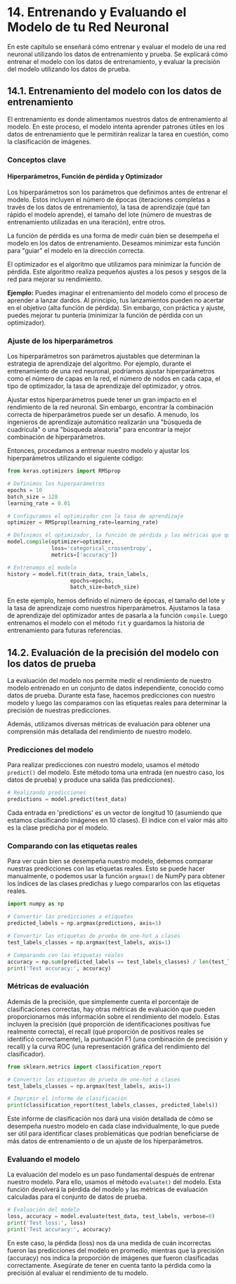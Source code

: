 # 14. Entrenando y Evaluando el Modelo de tu Red Neuronal
En este capítulo se enseñará cómo entrenar y evaluar el modelo de una red neuronal utilizando los datos de entrenamiento y prueba. Se explicará cómo entrenar el modelo con los datos de entrenamiento, y evaluar la precisión del modelo utilizando los datos de prueba.

## 14.1. Entrenamiento del modelo con los datos de entrenamiento

El entrenamiento es donde alimentamos nuestros datos de entrenamiento al modelo. En este proceso, el modelo intenta aprender patrones útiles en los datos de entrenamiento que le permitirán realizar la tarea en cuestión, como la clasificación de imágenes.

### Conceptos clave

#### Hiperparámetros, Función de pérdida y Optimizador

Los hiperparámetros son los parámetros que definimos antes de entrenar el modelo. Estos incluyen el número de épocas (iteraciones completas a través de los datos de entrenamiento), la tasa de aprendizaje (qué tan rápido el modelo aprende), el tamaño del lote (número de muestras de entrenamiento utilizadas en una iteración), entre otros.

La función de pérdida es una forma de medir cuán bien se desempeña el modelo en los datos de entrenamiento. Deseamos minimizar esta función para "guiar" el modelo en la dirección correcta.

El optimizador es el algoritmo que utilizamos para minimizar la función de pérdida. Este algoritmo realiza pequeños ajustes a los pesos y sesgos de la red para mejorar su rendimiento.

**Ejemplo:** Puedes imaginar el entrenamiento del modelo como el proceso de aprender a lanzar dardos. Al principio, tus lanzamientos pueden no acertar en el objetivo (alta función de pérdida). Sin embargo, con práctica y ajuste, puedes mejorar tu puntería (minimizar la función de pérdida con un optimizador).

### Ajuste de los hiperparámetros

Los hiperparámetros son parámetros ajustables que determinan la estrategia de aprendizaje del algoritmo. Por ejemplo, durante el entrenamiento de una red neuronal, podríamos ajustar hiperparámetros como el número de capas en la red, el número de nodos en cada capa, el tipo de optimizador, la tasa de aprendizaje del optimizador, y otros.

Ajustar estos hiperparámetros puede tener un gran impacto en el rendimiento de la red neuronal. Sin embargo, encontrar la combinación correcta de hiperparámetros puede ser un desafío. A menudo, los ingenieros de aprendizaje automático realizarán una "búsqueda de cuadrícula" o una "búsqueda aleatoria" para encontrar la mejor combinación de hiperparámetros.

Entonces, procedamos a entrenar nuestro modelo y ajustar los hiperparámetros utilizando el siguiente código:

```python
from keras.optimizers import RMSprop

# Definimos los hiperparámetros
epochs = 10
batch_size = 128
learning_rate = 0.01

# Configuramos el optimizador con la tasa de aprendizaje
optimizer = RMSprop(learning_rate=learning_rate)

# Definimos el optimizador, la función de pérdida y las métricas que queremos rastrear
model.compile(optimizer=optimizer, 
              loss='categorical_crossentropy', 
              metrics=['accuracy'])

# Entrenamos el modelo
history = model.fit(train_data, train_labels, 
                    epochs=epochs, 
                    batch_size=batch_size)
```

En este ejemplo, hemos definido el número de épocas, el tamaño del lote y la tasa de aprendizaje como nuestros hiperparámetros. Ajustamos la tasa de aprendizaje del optimizador antes de pasarla a la función `compile`. Luego entrenamos el modelo con el método `fit` y guardamos la historia de entrenamiento para futuras referencias.

## 14.2. Evaluación de la precisión del modelo con los datos de prueba

La evaluación del modelo nos permite medir el rendimiento de nuestro modelo entrenado en un conjunto de datos independiente, conocido como datos de prueba. Durante esta fase, hacemos predicciones con nuestro modelo y luego las comparamos con las etiquetas reales para determinar la precisión de nuestras predicciones. 

Además, utilizamos diversas métricas de evaluación para obtener una comprensión más detallada del rendimiento de nuestro modelo.

### Predicciones del modelo
Para realizar predicciones con nuestro modelo, usamos el método `predict()` del modelo. Este método toma una entrada (en nuestro caso, los datos de prueba) y produce una salida (las predicciones).

```python
# Realizando predicciones
predictions = model.predict(test_data)
```

Cada entrada en 'predictions' es un vector de longitud 10 (asumiendo que estamos clasificando imágenes en 10 clases). El índice con el valor más alto es la clase predicha por el modelo.

### Comparando con las etiquetas reales
Para ver cuán bien se desempeña nuestro modelo, debemos comparar nuestras predicciones con las etiquetas reales. Esto se puede hacer manualmente, o podemos usar la función `argmax()` de NumPy para obtener los índices de las clases predichas y luego compararlos con las etiquetas reales.

```python
import numpy as np

# Convertir las predicciones a etiquetas
predicted_labels = np.argmax(predictions, axis=1)

# Convertir las etiquetas de prueba de one-hot a clases
test_labels_classes = np.argmax(test_labels, axis=1)

# Comparando con las etiquetas reales
accuracy = np.sum(predicted_labels == test_labels_classes) / len(test_labels_classes)
print('Test accuracy:', accuracy)
```

### Métricas de evaluación
Además de la precisión, que simplemente cuenta el porcentaje de clasificaciones correctas, hay otras métricas de evaluación que pueden proporcionarnos más información sobre el rendimiento del modelo. Estas incluyen la precisión (qué proporción de identificaciones positivas fue realmente correcta), el recall (qué proporción de positivos reales se identificó correctamente), la puntuación F1 (una combinación de precisión y recall) y la curva ROC (una representación gráfica del rendimiento del clasificador).

```python
from sklearn.metrics import classification_report

# Convertir las etiquetas de prueba de one-hot a clases
test_labels_classes = np.argmax(test_labels, axis=1)

# Imprimir el informe de clasificación
print(classification_report(test_labels_classes, predicted_labels))
```

Este informe de clasificación nos dará una visión detallada de cómo se desempeña nuestro modelo en cada clase individualmente, lo que puede ser útil para identificar clases problemáticas que podrían beneficiarse de más datos de entrenamiento o de un ajuste de los hiperparámetros.

### Evaluando el modelo
La evaluación del modelo es un paso fundamental después de entrenar nuestro modelo. Para ello, usamos el método `evaluate()` del modelo. Esta función devolverá la pérdida del modelo y las métricas de evaluación calculadas para el conjunto de datos de prueba.

```python
# Evaluación del modelo
loss, accuracy = model.evaluate(test_data, test_labels, verbose=0)
print('Test loss:', loss)
print('Test accuracy:', accuracy)
```

En este caso, la pérdida (loss) nos da una medida de cuán incorrectas fueron las predicciones del modelo en promedio, mientras que la precisión (accuracy) nos indica la proporción de imágenes que fueron clasificadas correctamente. Asegúrate de tener en cuenta tanto la pérdida como la precisión al evaluar el rendimiento de tu modelo.
